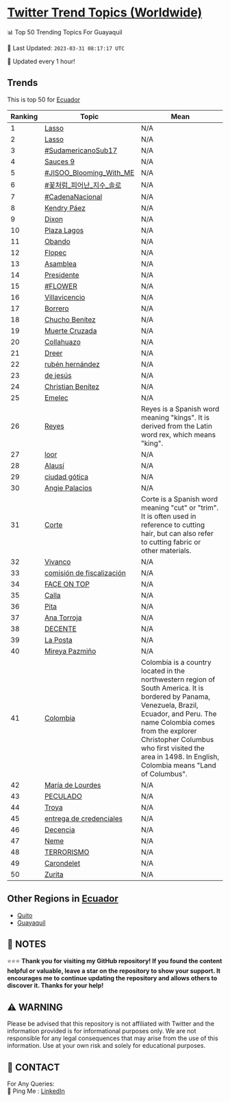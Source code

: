 [Twitter Trend Topics (Worldwide)](https://github.com/ErcinDedeoglu/Twitter-Trend-Topics)
==========


📊 Top 50 Trending Topics For Guayaquil

📆 Last Updated: `2023-03-31 08:17:17 UTC`

🔧 Updated every 1 hour!


## Trends

This is top 50 for [Ecuador](</Ecuador>)

| Ranking | Topic | Mean |
| ------- | ------------ | ------------ |
| 1 | [Lasso](http://twitter.com/search?q=Lasso) | N/A |
| 2 | [Lasso](http://twitter.com/search?q=Lasso) | N/A |
| 3 | [#SudamericanoSub17](http://twitter.com/search?q=%23SudamericanoSub17) | N/A |
| 4 | [Sauces 9](http://twitter.com/search?q=Sauces+9) | N/A |
| 5 | [#JISOO_Blooming_With_ME](http://twitter.com/search?q=%23JISOO_Blooming_With_ME) | N/A |
| 6 | [#꽃처럼_피어난_지수_솔로](http://twitter.com/search?q=%23%ea%bd%83%ec%b2%98%eb%9f%bc_%ed%94%bc%ec%96%b4%eb%82%9c_%ec%a7%80%ec%88%98_%ec%86%94%eb%a1%9c) | N/A |
| 7 | [#CadenaNacional](http://twitter.com/search?q=%23CadenaNacional) | N/A |
| 8 | [Kendry Páez](http://twitter.com/search?q=Kendry+P%c3%a1ez) | N/A |
| 9 | [Dixon](http://twitter.com/search?q=Dixon) | N/A |
| 10 | [Plaza Lagos](http://twitter.com/search?q=Plaza+Lagos) | N/A |
| 11 | [Obando](http://twitter.com/search?q=Obando) | N/A |
| 12 | [Flopec](http://twitter.com/search?q=Flopec) | N/A |
| 13 | [Asamblea](http://twitter.com/search?q=Asamblea) | N/A |
| 14 | [Presidente](http://twitter.com/search?q=Presidente) | N/A |
| 15 | [#FLOWER](http://twitter.com/search?q=%23FLOWER) | N/A |
| 16 | [Villavicencio](http://twitter.com/search?q=Villavicencio) | N/A |
| 17 | [Borrero](http://twitter.com/search?q=Borrero) | N/A |
| 18 | [Chucho Benítez](http://twitter.com/search?q=Chucho+Ben%c3%adtez) | N/A |
| 19 | [Muerte Cruzada](http://twitter.com/search?q=Muerte+Cruzada) | N/A |
| 20 | [Collahuazo](http://twitter.com/search?q=Collahuazo) | N/A |
| 21 | [Dreer](http://twitter.com/search?q=Dreer) | N/A |
| 22 | [rubén hernández](http://twitter.com/search?q=rub%c3%a9n+hern%c3%a1ndez) | N/A |
| 23 | [de jesús](http://twitter.com/search?q=de+jes%c3%bas) | N/A |
| 24 | [Christian Benítez](http://twitter.com/search?q=Christian+Ben%c3%adtez) | N/A |
| 25 | [Emelec](http://twitter.com/search?q=Emelec) | N/A |
| 26 | [Reyes](http://twitter.com/search?q=Reyes) | Reyes is a Spanish word meaning "kings". It is derived from the Latin word rex, which means "king". |
| 27 | [loor](http://twitter.com/search?q=loor) | N/A |
| 28 | [Alausí](http://twitter.com/search?q=Alaus%c3%ad) | N/A |
| 29 | [ciudad gótica](http://twitter.com/search?q=ciudad+g%c3%b3tica) | N/A |
| 30 | [Angie Palacios](http://twitter.com/search?q=Angie+Palacios) | N/A |
| 31 | [Corte](http://twitter.com/search?q=Corte) | Corte is a Spanish word meaning "cut" or "trim". It is often used in reference to cutting hair, but can also refer to cutting fabric or other materials. |
| 32 | [Vivanco](http://twitter.com/search?q=Vivanco) | N/A |
| 33 | [comisión de fiscalización](http://twitter.com/search?q=comisi%c3%b3n+de+fiscalizaci%c3%b3n) | N/A |
| 34 | [FACE ON TOP](http://twitter.com/search?q=FACE+ON+TOP) | N/A |
| 35 | [Calla](http://twitter.com/search?q=Calla) | N/A |
| 36 | [Pita](http://twitter.com/search?q=Pita) | N/A |
| 37 | [Ana Torroja](http://twitter.com/search?q=Ana+Torroja) | N/A |
| 38 | [DECENTE](http://twitter.com/search?q=DECENTE) | N/A |
| 39 | [La Posta](http://twitter.com/search?q=La+Posta) | N/A |
| 40 | [Mireya Pazmiño](http://twitter.com/search?q=Mireya+Pazmi%c3%b1o) | N/A |
| 41 | [Colombia](http://twitter.com/search?q=Colombia) | Colombia is a country located in the northwestern region of South America. It is bordered by Panama, Venezuela, Brazil, Ecuador, and Peru. The name Colombia comes from the explorer Christopher Columbus who first visited the area in 1498. In English, Colombia means "Land of Columbus". |
| 42 | [María de Lourdes](http://twitter.com/search?q=Mar%c3%ada+de+Lourdes) | N/A |
| 43 | [PECULADO](http://twitter.com/search?q=PECULADO) | N/A |
| 44 | [Troya](http://twitter.com/search?q=Troya) | N/A |
| 45 | [entrega de credenciales](http://twitter.com/search?q=entrega+de+credenciales) | N/A |
| 46 | [Decencia](http://twitter.com/search?q=Decencia) | N/A |
| 47 | [Neme](http://twitter.com/search?q=Neme) | N/A |
| 48 | [TERRORISMO](http://twitter.com/search?q=TERRORISMO) | N/A |
| 49 | [Carondelet](http://twitter.com/search?q=Carondelet) | N/A |
| 50 | [Zurita](http://twitter.com/search?q=Zurita) | N/A |



## Other Regions in [Ecuador](</Ecuador>)

* [Quito](</Ecuador/Quito.md>)
* [Guayaquil](</Ecuador/Guayaquil.md>)



## 📝 NOTES

⭐⭐⭐ **Thank you for visiting my GitHub repository! If you found the content helpful or valuable, leave a star on the repository to show your support. It encourages me to continue updating the repository and allows others to discover it. Thanks for your help!**


## ⚠️ WARNING

Please be advised that this repository is not affiliated with Twitter and the information provided is for informational purposes only. We are not responsible for any legal consequences that may arise from the use of this information. Use at your own risk and solely for educational purposes.


## 📨 CONTACT

 For Any Queries:  
            🏓 Ping Me : [LinkedIn](https://www.linkedin.com/in/ercindedeoglu/)

